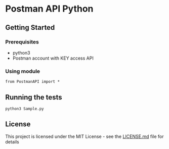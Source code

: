 # Postman API Python


## Getting Started

### Prerequisites

* python3 
* Postman account with KEY access API 

### Using module  

```
from PostmanAPI import *
```

## Running the tests

```
python3 Sample.py
``` 

## License

This project is licensed under the MIT License - see the [LICENSE.md](LICENSE.md) file for details



